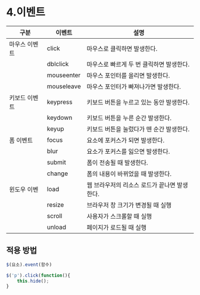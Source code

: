 # 4.이벤트

| 구분 | 이벤트 | 설명 |
| --- | --- | --- |
| 마우스 이벤트 | click | 마우스로 클릭하면 발생한다. |
|  | dblclick | 마우스로 빠르게 두 번 클릭하면 발생한다. |
|  | mouseenter | 마우스 포인터를 올리면 발생한다. |
|  | mouseleave | 마우스 포인터가 빠져나가면 발생한다. |
| 키보드 이벤트 | keypress | 키보드 버튼을 누르고 있는 동안 발생한다. |
|  | keydown | 키보드 버튼을 누른 순간 발생한다. |
|  | keyup | 키보드 버튼을 눌렀다가 뗀 순간 발생한다. |
| 폼 이벤트 | focus | 요소에 포커스가 되면 발생한다. |
|  | blur | 요소가 포커스를 잃으면 발생한다. |
|  | submit | 폼이 전송될 때 발생한다. |
|  | change | 폼의 내용이 바뀌었을 때 발생한다. |
| 윈도우 이벤 | load | 웹 브라우저의 리소스 로드가 끝나면 발생한다. |
|  | resize | 브라우저 창 크기가 변경될 때 실행 |
|  | scroll | 사용자가 스크롤할 때 실행 |
|  | unload | 페이지가 로드될 때 실행 |

## 적용 방법

```jsx
$(요소).event(함수)
```

```jsx
$('p').click(function(){
	this.hide();
}
```
